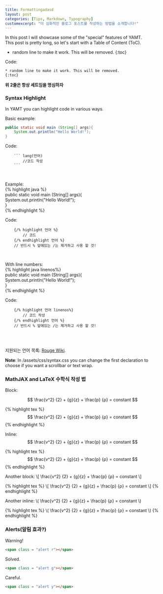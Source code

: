 ```yaml
---
title: Formattingadasd
layout: post
categories: [Tips, Markdown, Typography]
customexcerpt: "더 심화적인 블로그 포스트를 작성하는 방법을 소개합니다!"
---
```

In this post I will showcase some of the "special" features of YAMT.  
This post is pretty long, so let's start with a Table of Content (ToC).

* random line to make it work. This will be removed.
{:toc}


Code:
``` 
* random line to make it work. This will be removed.
{:toc}
``` 
**위 2줄은 항상 세트임을 명심하자**

### Syntax Highlight
In YAMT you can highlight code in various ways.

Basic example:
``` java
public static void main (String[] args){
    System.out.println("Hello World!");
}
```
Code:
``` 
    ``` lang(언어)
        //코드 작성 
    ```
```    
    
<br>

Example:  
{% highlight java %}  
public static void main (String[] args){  
    System.out.println("Hello World!");  
}   
{% endhighlight %}  

Code:
``` 
    {/% highlight 언어 %}
        // 코드 
    {/% endhighlight 언어 %}
    // 반드시 % 앞에있는 /는 제거하고 사용 할 것!
```

<br>

With line numbers:  
{% highlight java linenos%}  
public static void main (String[] args){  
    System.out.println("Hello World!");   
}  
{% endhighlight %}  

Code:
``` 
    {/% highlight 언어 linenos%}
        // 코드 작성
    {/% endhighlight 언어 %}
    // 반드시 % 앞에있는 /는 제거하고 사용 할 것!
```

<br>

<br>

지원되는 언어 목록: [Rouge Wiki](https://github.com/rouge-ruby/rouge/wiki/List-of-supported-languages-and-lexers).


**Note**: In /assets/css/syntax.css you can change the first declaration to choose if you want a scrollbar or text wrap.

### MathJAX and LaTeX 수학식 작성 법

Block:  

$$  \frac{v^2} {2} + {g}{z} + \frac{p} {ρ} = constant $$

{% highlight tex %}
$$  \frac{v^2} {2} + {g}{z} + \frac{p} {ρ} = constant $$
{% endhighlight %}

Inline: $$  \frac{v^2} {2} + {g}{z} + \frac{p} {ρ} = constant $$

{% highlight tex %}
$$  \frac{v^2} {2} + {g}{z} + \frac{p} {ρ} = constant $$
{% endhighlight %}  

Another block:
\\[ \frac{v^2} {2} + {g}{z} + \frac{p} {ρ} = constant \\]

{% highlight tex %}
\\[ \frac{v^2} {2} + {g}{z} + \frac{p} {ρ} = constant \\]
{% endhighlight %}  

Another inline: \\( \frac{v^2} {2} + {g}{z} + \frac{p} {ρ} = constant \\)

{% highlight tex %}
\\( \frac{v^2} {2} + {g}{z} + \frac{p} {ρ} = constant \\)
{% endhighlight %}  



### Alerts(알림 효과?)
<span class = "alert r">Warning!</span>
``` html
<span class = "alert r"></span>
```
<span class = "alert g">Solved.</span>
``` html
<span class = "alert g"></span>
```
<span class = "alert y">Careful.</span>
``` html
<span class = "alert y"></span>
```